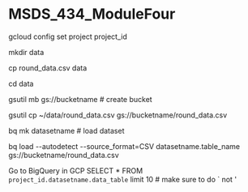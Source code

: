 # MSDS_434_ModuleFour

gcloud config set project project_id

mkdir data

cp round_data.csv data

cd data

gsutil mb gs://bucketname    # create bucket

gsutil cp ~/data/round_data.csv gs://bucketname/round_data.csv

bq mk datasetname        # load dataset

bq load --autodetect --source_format=CSV datasetname.table_name gs://bucketname/round_data.csv



Go to BigQuery in GCP 
SELECT * FROM `project_id.datasetname.data_table` limit 10   # make sure to do ` not '


